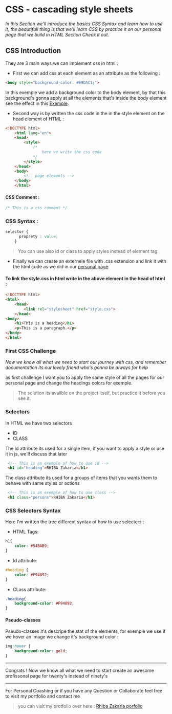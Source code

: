 # **CSS - cascading style sheets**

*In this Section we'll introduce the basics CSS Syntax and learn how to use it, the beautifull thing is that we'll learn CSS by practice it on our personal page that we build in HTML Section Check it out.*

## **CSS Introduction**

They are 3 main ways we can implement css in html :  

* First we can add css at each element as an attribute as the following :

```HTML
<body style="background-color: #E9DAC1;">
```
In this exemple we add a background color to the body element, by that this background's gonna apply at all the elements that's inside the body element see the effect in this [Exemple](index.html).

* Second way is by written the css code in the in the style element on the head element of HTML :

```HTML
<!DOCTYPE html>
    <html lang="en">
    <head>
        <style>
            /* 
                here we write the css code 
            */
        </style>
    </head>
    <body>
        <!-- page elements -->
    </body>
    </html>
```
#### CSS Comment :

```CSS
/* This is a css comment */     
```
### CSS Syntax :
```CSS
selector {
      proprety : value;
    }    
```

>You can use also id or class to apply styles instead of element tag

* Finally we can create an externele file with .css extension and link it with the html code as we did in our [personal page](index.html).

#### To link the style.css in html write in the above element in the head of html :

```HTML
<!DOCTYPE html>
<html>
    <head>
        <link rel="stylesheet" href="style.css">
    </head>
<body>
    <h1>This is a heading</h1>
    <p>This is a paragraph.</p>
</body>
</html>
```

### **First CSS Challenge**

*Now we know all what we need to start our journey with css, and remember documentation its our lovely friend who's gonna be always for help*

as first challenge I want you to apply the same style of all the pages for our personal page and change the headings colors for exemple.

> The solution its availble on the project itself, but practice it before you see it.

### **Selectors**

In HTML we have two selectors 

* ID
* CLASS

The id  attribute its used for a single item, if you want to apply a style or use it in js, we'll discuss that later

```HTML
 <!-- This is an exemple of how to use id -->
 <h1 id="heading">RHIBA Zakaria</h1>
```

The class attribute its used for a groups of items that you wants them to behave with same styles or actions

```HTML
 <!-- This is an exemple of how to use class -->
 <h1 class="persons">RHIBA Zakaria</h1>
```

### **CSS Selectors Syntax**

Here I'm written the tree different syntax of how to use selecters :

* HTML Tags:

```CSS
h1{
    color: #54BAB9;
}
```

* Id attribute:

```CSS
#heading {
    color: #F94892;
}
```

* CLass attribute:

```CSS
.heading{
    background-color: #F94892;
}
```

#### Pseudo-classes 

Pseudo-classes it's descripe the stat of the elements, for exemple we use if we hover an image we change it's background color : 

```CSS
img:hover {
    background-color: gold;
}
```

___

Congrats ! Now we know all what we need to start create an awesome profissonal page for twenty's instead of ninety's 

___

For Personal Coashing or if you have any Question or Collaborate feel free to visit my portfolio and contact me 

> you can visit my protfolio over here :
[Rhiba Zakaria porfolio](https://zak-rhiba.codes)
